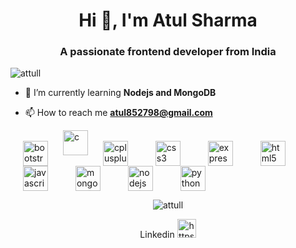 <h1 align="center">Hi 👋, I'm Atul Sharma</h1>
<h3 align="center">A passionate frontend developer from India</h3>

<p align="left"> <img src="https://komarev.com/ghpvc/?username=attull" alt="attull" /> </p>

- 🌱 I’m currently learning **Nodejs and MongoDB**

- 📫 How to reach me **atul852798@gmail.com**
<style>
.aligncenter {
    text-align: center;
}
</style>
<p align="left">
	<img src="https://devicons.github.io/devicon/devicon.git/icons/bootstrap/bootstrap-plain.svg" alt="bootstrap" width="40" height="40" style="vertical-align:middle;margin:0px 20px"/>
	 <img src="https://devicons.github.io/devicon/devicon.git/icons/c/c-original.svg" alt="c" width="40" height="40"/> <img src="https://devicons.github.io/devicon/devicon.git/icons/cplusplus/cplusplus-original.svg" alt="cplusplus" width="40" height="40" style="vertical-align:middle;margin:0px 20px"/> 
	 <img src="https://devicons.github.io/devicon/devicon.git/icons/css3/css3-original-wordmark.svg" alt="css3" width="40" height="40" style="vertical-align:middle;margin:0px 20px"/> 
	 <img src="https://devicons.github.io/devicon/devicon.git/icons/express/express-original-wordmark.svg" alt="express" width="40" height="40" style="vertical-align:middle;margin:0px 20px"/> 
	 <img src="https://devicons.github.io/devicon/devicon.git/icons/html5/html5-original-wordmark.svg" alt="html5" width="40" height="40" style="vertical-align:middle;margin:0px 20px"/> 
	 <img src="https://devicons.github.io/devicon/devicon.git/icons/javascript/javascript-original.svg" alt="javascript" width="40" height="40" style="vertical-align:middle;margin:0px 20px"/> 
	 <img src="https://devicons.github.io/devicon/devicon.git/icons/mongodb/mongodb-original-wordmark.svg" alt="mongodb" width="40" height="40" style="vertical-align:middle;margin:0px 20px"/> 
	 <img src="https://devicons.github.io/devicon/devicon.git/icons/nodejs/nodejs-original-wordmark.svg" alt="nodejs" width="40" height="40" style="vertical-align:middle;margin:0px 20px"/> 
	 <img src="https://devicons.github.io/devicon/devicon.git/icons/python/python-original.svg" alt="python" width="40" height="40" style="vertical-align:middle;margin:0px 20px"/></p>

<p class="aligncenter">
	<img align="center" src="https://github-readme-stats.vercel.app/api/top-langs/?username=attull&layout=compact" alt="attull" /></p>

<p align="center">
Linkedin
<a href="https://linkedin.com/in/https://www.linkedin.com/in/atul-sharma-016b31194/" target="blank"><img  src="https://cdn.jsdelivr.net/npm/simple-icons@3.0.1/icons/linkedin.svg" alt="https://www.linkedin.com/in/atul-sharma-016b31194/" height="30" width="30" /></a>
</p>
